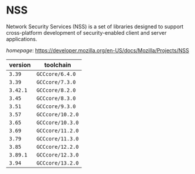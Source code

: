 # NSS

Network Security Services (NSS) is a set of libraries designed to support cross-platform development  of security-enabled client and server applications.

*homepage*: <https://developer.mozilla.org/en-US/docs/Mozilla/Projects/NSS>

version | toolchain
--------|----------
``3.39`` | ``GCCcore/6.4.0``
``3.39`` | ``GCCcore/7.3.0``
``3.42.1`` | ``GCCcore/8.2.0``
``3.45`` | ``GCCcore/8.3.0``
``3.51`` | ``GCCcore/9.3.0``
``3.57`` | ``GCCcore/10.2.0``
``3.65`` | ``GCCcore/10.3.0``
``3.69`` | ``GCCcore/11.2.0``
``3.79`` | ``GCCcore/11.3.0``
``3.85`` | ``GCCcore/12.2.0``
``3.89.1`` | ``GCCcore/12.3.0``
``3.94`` | ``GCCcore/13.2.0``
